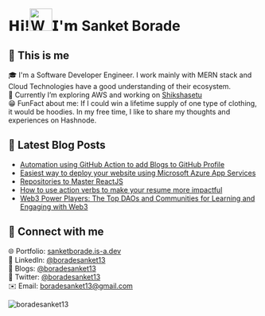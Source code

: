 
<h1 align="left"><a herf="https://www.linkedin.com/in/boradesanket13/"> 𝗛𝗶!<img src="https://user-images.githubusercontent.com/79035081/208421932-fddfb58d-03e8-40ee-90f0-e6daa850186f.gif" 
         alt="Waving hand animated gif"
         height="45"
         width="45" />𝗜'𝗺 Sanket Borade</h1>

## 🌟 This is me
🎓 I'm a Software Developer Engineer. I work mainly with MERN stack and Cloud Technologies have a good understanding of their ecosystem. <br>
📘 Currently I’m exploring AWS and working on [Shikshasetu](https://github.com/boradesanket13/shikshasetu)<br>
😁 FunFact about me: If I could win a lifetime supply of one type of clothing, it would be hoodies. In my free time, I like to share my thoughts and experiences on Hashnode.

         
## 📝 Latest Blog Posts
<!-- BLOG-POST-LIST:START -->
- [Automation using GitHub Action to add Blogs to GitHub Profile](https://boradesanket13.hashnode.dev/automation-using-github-action-to-add-blogs-to-github-profile)
- [Easiest way to deploy your website using Microsoft Azure App Services](https://boradesanket13.hashnode.dev/easiest-way-to-deploy-your-website-using-microsoft-azure-app-services-d074d8ffc7c0)
- [Repositories to Master ReactJS](https://boradesanket13.hashnode.dev/repositories-to-master-reactjs)
- [How to use action verbs to make your resume more impactful](https://boradesanket13.hashnode.dev/how-to-use-action-verbs-to-make-your-resume-more-impactful-7e535f6f60ad)
- [Web3 Power Players: The Top DAOs and Communities for Learning and Engaging with Web3](https://boradesanket13.hashnode.dev/web3-power-players-the-top-daos-and-communities-for-learning-and-engaging-with-web3-b6c7d64e6249)
<!-- BLOG-POST-LIST:END -->

## 🤗 Connect with me
🌐 Portfolio: <a href="https://sanketborade.is-a.dev/">sanketborade.is-a.dev</a> <br>
🤝 LinkedIn: <a href="https://www.linkedin.com/in/boradesanket13/">@boradesanket13</a>  <br>
📜 Blogs: <a href="https://boradesanket13.hashnode.dev/newsletter">@boradesanket13</a> <br>
🤖 Twitter: <a href="https://twitter.com/boradesanket13">@boradesanket13</a>  <br>
✉️ Email: <a herf="mailto:boradesanket13@gmail.com">boradesanket13@gmail.com</a> <br>


<img src="https://komarev.com/ghpvc/?username=boradesanket13&label=GitHub%20Profile%20Views&color=FF00FF&style=flat" alt="boradesanket13" />



